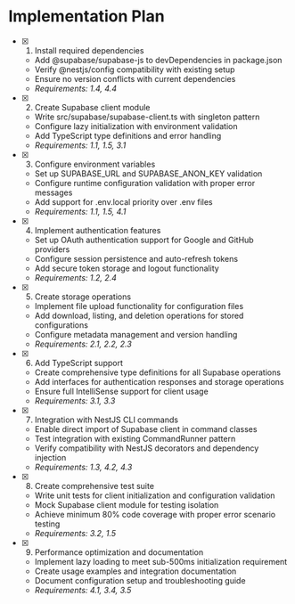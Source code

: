 # Implementation Plan

- [x] 1. Install required dependencies
  - Add @supabase/supabase-js to devDependencies in package.json
  - Verify @nestjs/config compatibility with existing setup
  - Ensure no version conflicts with current dependencies
  - _Requirements: 1.4, 4.4_

- [x] 2. Create Supabase client module
  - Write src/supabase/supabase-client.ts with singleton pattern
  - Configure lazy initialization with environment validation
  - Add TypeScript type definitions and error handling
  - _Requirements: 1.1, 1.5, 3.1_

- [x] 3. Configure environment variables
  - Set up SUPABASE_URL and SUPABASE_ANON_KEY validation
  - Configure runtime configuration validation with proper error messages
  - Add support for .env.local priority over .env files
  - _Requirements: 1.1, 1.5, 4.1_

- [x] 4. Implement authentication features
  - Set up OAuth authentication support for Google and GitHub providers
  - Configure session persistence and auto-refresh tokens
  - Add secure token storage and logout functionality
  - _Requirements: 1.2, 2.4_

- [x] 5. Create storage operations
  - Implement file upload functionality for configuration files
  - Add download, listing, and deletion operations for stored configurations
  - Configure metadata management and version handling
  - _Requirements: 2.1, 2.2, 2.3_

- [x] 6. Add TypeScript support
  - Create comprehensive type definitions for all Supabase operations
  - Add interfaces for authentication responses and storage operations
  - Ensure full IntelliSense support for client usage
  - _Requirements: 3.1, 3.3_

- [x] 7. Integration with NestJS CLI commands
  - Enable direct import of Supabase client in command classes
  - Test integration with existing CommandRunner pattern
  - Verify compatibility with NestJS decorators and dependency injection
  - _Requirements: 1.3, 4.2, 4.3_

- [x] 8. Create comprehensive test suite
  - Write unit tests for client initialization and configuration validation
  - Mock Supabase client module for testing isolation
  - Achieve minimum 80% code coverage with proper error scenario testing
  - _Requirements: 3.2, 1.5_

- [x] 9. Performance optimization and documentation
  - Implement lazy loading to meet sub-500ms initialization requirement
  - Create usage examples and integration documentation
  - Document configuration setup and troubleshooting guide
  - _Requirements: 4.1, 3.4, 3.5_

